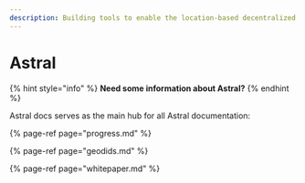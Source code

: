 ```yaml
---
description: Building tools to enable the location-based decentralized web.
---
```


# Astral



{% hint style="info" %}
**Need some information about Astral?**
{% endhint %}

Astral docs serves as the main hub for all Astral documentation:

{% page-ref page="progress.md" %}

{% page-ref page="geodids.md" %}

{% page-ref page="whitepaper.md" %}





